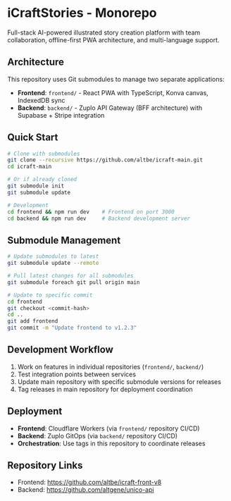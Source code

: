 # iCraftStories - Monorepo

Full-stack AI-powered illustrated story creation platform with team collaboration, offline-first PWA architecture, and multi-language support.

## Architecture

This repository uses Git submodules to manage two separate applications:

- **Frontend**: `frontend/` - React PWA with TypeScript, Konva canvas, IndexedDB sync
- **Backend**: `backend/` - Zuplo API Gateway (BFF architecture) with Supabase + Stripe integration

## Quick Start

```bash
# Clone with submodules
git clone --recursive https://github.com/altbe/icraft-main.git
cd icraft-main

# Or if already cloned
git submodule init
git submodule update

# Development
cd frontend && npm run dev    # Frontend on port 3000
cd backend && npm run dev     # Backend development server
```

## Submodule Management

```bash
# Update submodules to latest
git submodule update --remote

# Pull latest changes for all submodules
git submodule foreach git pull origin main

# Update to specific commit
cd frontend
git checkout <commit-hash>
cd ..
git add frontend
git commit -m "Update frontend to v1.2.3"
```

## Development Workflow

1. Work on features in individual repositories (`frontend/`, `backend/`)
2. Test integration points between services
3. Update main repository with specific submodule versions for releases
4. Tag releases in main repository for deployment coordination

## Deployment

- **Frontend**: Cloudflare Workers (via `frontend/` repository CI/CD)
- **Backend**: Zuplo GitOps (via `backend/` repository CI/CD)
- **Orchestration**: Use tags in this repository to coordinate releases

## Repository Links

- Frontend: https://github.com/altbe/icraft-front-v8
- Backend: https://github.com/altgene/unico-api